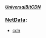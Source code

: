 ##### [UniversalBitCDN](https://universalbitcdn.it/)


### [NetData](https://en.wikipedia.org/wiki/Netdata):

* [cdn](https://github.com/universalbit-dev/universalbit-dev/tree/main/cdn)



